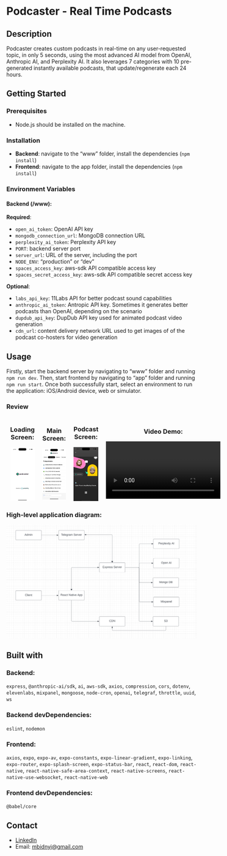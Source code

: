 # Podcaster - Real Time Podcasts

## Description

Podcaster creates custom podcasts in real-time on any user-requested topic, in only 5 seconds, using the most advanced AI model from OpenAI, Anthropic AI, and Perplexity AI. It also leverages 7 categories with 10 pre-generated instantly available podcasts, that update/regenerate each 24 hours.

## Getting Started

### Prerequisites

-   Node.js should be installed on the machine.

### Installation

-   **Backend**: navigate to the “www” folder, install the dependencies (`npm install`)
-   **Frontend**: navigate to the app folder, install the dependencies (`npm install`)

### Environment Variables

#### Backend (/www):

**Required**:

-   `open_ai_token`: OpenAI API key
-   `mongodb_connection_url`: MongoDB connection URL
-   `perplexity_ai_token`: Perplexity API key
-   `PORT`: backend server port
-   `server_url`: URL of the server, including the port
-   `NODE_ENV`: “production” or “dev”
-   `spaces_access_key`: aws-sdk API compatible access key
-   `spaces_secret_access_key`: aws-sdk API compatible secret access key

**Optional**:

-   `labs_api_key`: 11Labs API for better podcast sound capabilities
-   `anthropic_ai_token`: Antropic API key. Sometimes it generates better podcasts than OpenAI, depending on the scenario
-   `dupdub_api_key`: DupDub API key used for animated podcast video generation
-   `cdn_url`: content delivery network URL used to get images of of the podcast co-hosters for video generation

## Usage

Firstly, start the backend server by navigating to “www” folder and running `npm run dev`. Then, start frontend by navigating to “app” folder and running `npm run start`. Once both successfully start, select an environment to run the application: iOS/Android device, web or simulator.

### Review

<div style="display: flex; justify-content: space-between; align-items: center; width: 100%;">
    <div style="flex: 1; text-align: center; padding: 0 10px;">
        <h3>Loading Screen:</h3>
        <img src="loadingScreen.png" alt="Loading Screen" title="Loading Screen of the App" style="width: 100%; height: auto;">
    </div>
    <div style="flex: 1; text-align: center; padding: 0 10px;">
        <h3>Main Screen:</h3>
        <img src="mainScreen.png" alt="Main Screen" title="Main Screen of the App" style="width: 100%; height: auto;">
    </div>
    <div style="flex: 1; text-align: center; padding: 0 10px;">
        <h3>Podcast Screen:</h3>
        <img src="podcastScreen.png" alt="Podcast Screen" title="Podcast Screen of the App" style="width: 100%; height: auto;">
    </div>
    <div style="flex: 1; text-align: center; padding: 0 10px;">
        <h3>Video Demo:</h3>
        <video controls>
            <source src="demo.mp4" type="video/mp4">
            Your browser does not support the video tag.
        </video>
    </div>
</div>

### High-level application diagram:

<img src="applicationDiagram.png" alt="Podcaster application diagram" title="Podcaster application diagram" width="500" />

## Built with

### Backend:

`express`, `@anthropic-ai/sdk`, `ai`, `aws-sdk`, `axios`, `compression`, `cors`, `dotenv`, `elevenlabs`, `mixpanel`, `mongoose`, `node-cron`, `openai`, `telegraf`, `throttle`, `uuid`, `ws`

### Backend devDependencies:

`eslint`, `nodemon`

### Frontend:

`axios`, `expo`, `expo-av`, `expo-constants`, `expo-linear-gradient`, `expo-linking`, `expo-router`, `expo-splash-screen`, `expo-status-bar`, `react`, `react-dom`, `react-native`, `react-native-safe-area-context`, `react-native-screens`, `react-native-use-websocket`, `react-native-web`

### Frontend devDependencies:

`@babel/core`

## Contact

-   [LinkedIn](www.linkedin.com/in/maksym-bidnyi)
-   Email: mbidnyj@gmail.com
